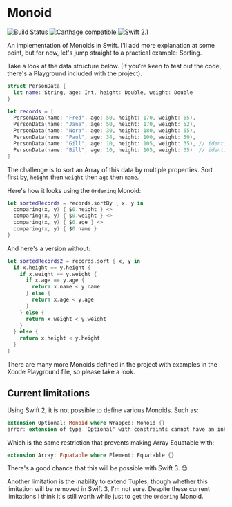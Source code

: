 # Monoid

[![Build Status](https://travis-ci.org/alskipp/Monoid.svg?branch=master)](https://travis-ci.org/alskipp/Monoid)
[![Carthage compatible](https://img.shields.io/badge/Carthage-compatible-4BC51D.svg?style=flat)](https://github.com/Carthage/Carthage)
[![Swift 2.1](https://img.shields.io/badge/Swift-2.1-orange.svg?style=flat)](https://developer.apple.com/swift/)

An implementation of Monoids in Swift. I'll add more explanation at some point, but for now, let's jump straight to a practical example: Sorting.

Take a look at the data structure below. (If you're keen to test out the code, there's a Playground included with the project).

```swift
struct PersonData {
  let name: String, age: Int, height: Double, weight: Double
}

let records = [
  PersonData(name: "Fred", age: 50, height: 170, weight: 65),
  PersonData(name: "Jane", age: 50, height: 170, weight: 52),
  PersonData(name: "Nora", age: 30, height: 180, weight: 65),
  PersonData(name: "Paul", age: 34, height: 100, weight: 50),
  PersonData(name: "Gill", age: 10, height: 105, weight: 35), // identical twins
  PersonData(name: "Bill", age: 10, height: 105, weight: 35)  // identical twins
]
```

The challenge is to sort an Array of this data by multiple properties. 
Sort first by, `height` then `weight` then `age` then `name`.

Here's how it looks using the `Ordering` Monoid:

```swift
let sortedRecords = records.sortBy { x, y in
  comparing(x, y) { $0.height } <>
  comparing(x, y) { $0.weight } <>
  comparing(x, y) { $0.age } <>
  comparing(x, y) { $0.name }
}
```

And here's a version without:

```swift
let sortedRecords2 = records.sort { x, y in
  if x.height == y.height {
    if x.weight == y.weight {
      if x.age == y.age {
        return x.name < y.name
      } else {
        return x.age < y.age
      }
    } else {
      return x.weight < y.weight
    }
  } else {
    return x.height < y.height
  }
}
```

There are many more Monoids defined in the project with examples in the Xcode Playground file, so please take a look.

## Current limitations

Using Swift 2, it is not possible to define various Monoids. Such as:

```swift
extension Optional: Monoid where Wrapped: Monoid {}
error: extension of type 'Optional' with constraints cannot have an inheritance clause
```

Which is the same restriction that prevents making Array Equatable with:

```swift
extension Array: Equatable where Element: Equatable {}
```

There's a good chance that this will be possible with Swift 3. 😊

Another limitation is the inability to extend Tuples, though whether this limitation will be removed in Swift 3, I'm not sure. Despite these current limitations I think it's still worth while just to get the `Ordering` Monoid.
